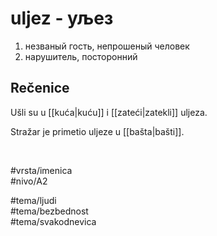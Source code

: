 # uljez - уљез

1. незваный гость, непрошеный человек  
2. нарушитель, посторонний  

## Rečenice

Ušli su u [[kuća|kuću]] i [[zateći|zatekli]] uljeza.  

Stražar je primetio uljeze u [[bašta|bašti]].  

<br>

#vrsta/imenica  
#nivo/A2  

#tema/ljudi  
#tema/bezbednost  
#tema/svakodnevica  
